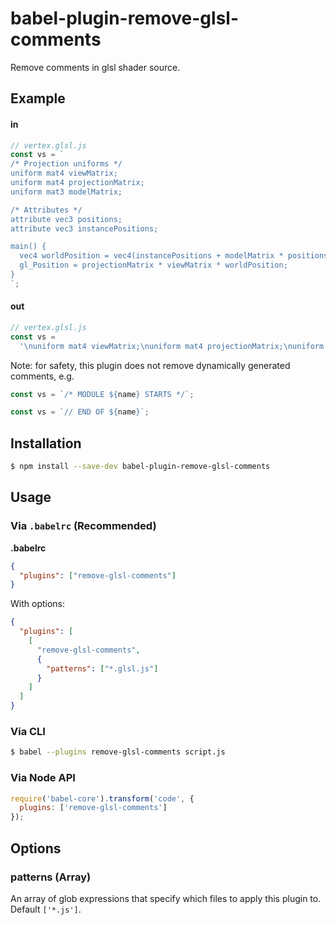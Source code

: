 # babel-plugin-remove-glsl-comments

Remove comments in glsl shader source.

## Example

#### in

```js
// vertex.glsl.js
const vs = `
/* Projection uniforms */
uniform mat4 viewMatrix;
uniform mat4 projectionMatrix;
uniform mat3 modelMatrix;

/* Attributes */
attribute vec3 positions;
attribute vec3 instancePositions;

main() {
  vec4 worldPosition = vec4(instancePositions + modelMatrix * positions, 1.); // resolved position of the current vertex
  gl_Position = projectionMatrix * viewMatrix * worldPosition;
}
`;
```

#### out

```js
// vertex.glsl.js
const vs =
  '\nuniform mat4 viewMatrix;\nuniform mat4 projectionMatrix;\nuniform mat3 modelMatrix;\n\nattribute vec3 positions;\nattribute vec3 instancePositions;\n\nmain() {\n  vec4 worldPosition = vec4(instancePositions + modelMatrix * positions, 1.);\n  gl_Position = projectionMatrix * viewMatrix * worldPosition;\n}\n';
```

Note: for safety, this plugin does not remove dynamically generated comments, e.g.

```js
const vs = `/* MODULE ${name} STARTS */`;
```

```js
const vs = `// END OF ${name}`;
```

## Installation

```sh
$ npm install --save-dev babel-plugin-remove-glsl-comments
```

## Usage

### Via `.babelrc` (Recommended)

**.babelrc**

```json
{
  "plugins": ["remove-glsl-comments"]
}
```

With options:

```json
{
  "plugins": [
    [
      "remove-glsl-comments",
      {
        "patterns": ["*.glsl.js"]
      }
    ]
  ]
}
```

### Via CLI

```sh
$ babel --plugins remove-glsl-comments script.js
```

### Via Node API

```js
require('babel-core').transform('code', {
  plugins: ['remove-glsl-comments']
});
```

## Options

### patterns (Array)

An array of glob expressions that specify which files to apply this plugin to. Default `['*.js']`.
